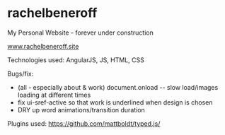 # rachelbeneroff
My Personal Website - forever under construction

www.rachelbeneroff.site

Technologies used: AngularJS, JS, HTML, CSS

Bugs/fix:
- (all - especially about & work) document.onload -- slow load/images loading at different times
- fix ui-sref-active so that work is underlined when design is chosen
- DRY up word animations/transition duration

Plugins used:
https://github.com/mattboldt/typed.js/
